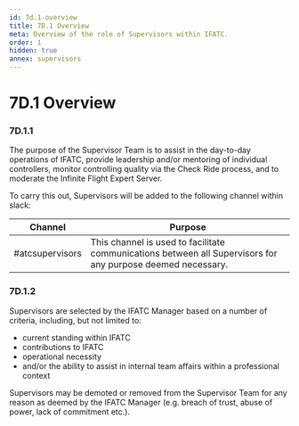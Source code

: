 ```yaml
---
id: 7d.1-overview
title: 7D.1 Overview
meta: Overview of the role of Supervisors within IFATC.
order: 1
hidden: true
annex: supervisors
---
```


# 7D.1 Overview



### 7D.1.1

The purpose of the Supervisor Team is to assist in the day-to-day operations of IFATC, provide leadership and/or mentoring of individual controllers, monitor controlling quality via the Check Ride process, and to moderate the Infinite Flight Expert Server. 	



To carry this out, Supervisors will be added to the following channel within slack:

| Channel         | Purpose                                  |
| --------------- | ---------------------------------------- |
| #atcsupervisors | This channel is used to facilitate communications between all Supervisors for any purpose deemed necessary. |



### 7D.1.2

Supervisors are selected by the IFATC Manager based on a number of criteria, including, but not limited to:



- current standing within IFATC
- contributions to IFATC
- operational necessity
- and/or the ability to assist in internal team affairs within a professional context



Supervisors may be demoted or removed from the Supervisor Team for any reason as deemed by the IFATC Manager (e.g. breach of trust, abuse of power, lack of commitment etc.).
